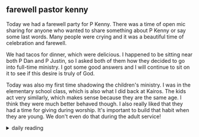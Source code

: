 ## farewell pastor kenny

Today we had a farewell party for P Kenny. There was a time of open mic sharing for anyone who wanted to share something about P Kenny or say some last words. Many people were crying and it was a beautiful time of celebration and farewell.

We had tacos for dinner, which were delicious. I happened to be sitting near both P Dan and P Justin, so I asked both of them how they decided to go into full-time ministry. I got some good answers and I will continue to sit on it to see if this desire is truly of God.

Today was also my first time shadowing the children's ministry. I was in the elementary school class, which is also what I did back at Kairos. The kids act very similarly, which makes sense because they are the same age. I think they were much better behaved though. I also really liked that they had a time for giving during worship. It's important to build that habit when they are young. We don't even do that during the adult service!

<details markdown="1">
<summary>daily reading</summary>

| {{ page.date | date: "%B %-d, %Y" }} |
| :-------------: |
| [2 Kings 15; Titus 1; Hos. 8; Ps. 123–125]({% link _Bible/Bible-year-1.md %}) |
| [BC 13; HC 35-39; CD II: Art. 1-3]({% link _three_forms/three-forms-month-3.md %}) |
| [The Apostles' Creed](https://threeforms.org/the-apostles-creed/) |

</details>